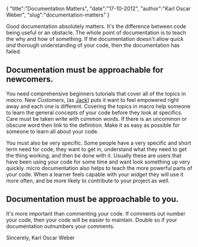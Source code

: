 {
  "title":"Documentation Matters",
  "date":"17-10-2012",
  "author":"Karl Oscar Weber",
  "slug":"documentation-matters"
}

Good documentation absolutely matters. It's the difference between code being useful or an obstacle. The whole point of documentation is to teach the why and how of something. If the documentation doesn't allow quick _and_ thorough understanding of your code, then the documentation has failed.

## Documentation must be approachable for newcomers.

You need comprehensive beginners tutorials that cover all of the topics in _macro_. New _Customers_,
 (as [Jack](http://jacks.tumblr.com/post/33785796042/lets-reconsider-our-users)) puts it want to feel empowered right away and each one is different. Covering the topics in macro help someone to learn the general concepts of your code before they look at specifics. Care must be taken write with common words. If there is an uncommon or obscure word then link to the definition. Make it as easy as possible for someone to learn all about your code. 

You must also be very specific. Some people have a very specific and short term need for code, they want to get in, understand what they need to get the thing working, and then be done with it. Usually these are users that have been using your code for some time and want look something up very quickly. micro documentation also helps to teach the more powerful parts of your code. When a learner feels capable with your _widget_ they will use it more often, and be more likely to contribute to your project as well. 

## Documentation must be approachable to __you__.

It's more important than commenting your code. If comments out number your code, then your code will be easier to maintain. Double so if your documentation outnumbers your comments.


Sincerely, Karl Oscar Weber